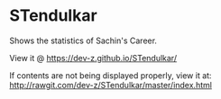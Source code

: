 # STendulkar
Shows the statistics of Sachin's Career.

View it @ 
https://dev-z.github.io/STendulkar/

If contents are not being displayed properly, view it at:
http://rawgit.com/dev-z/STendulkar/master/index.html
